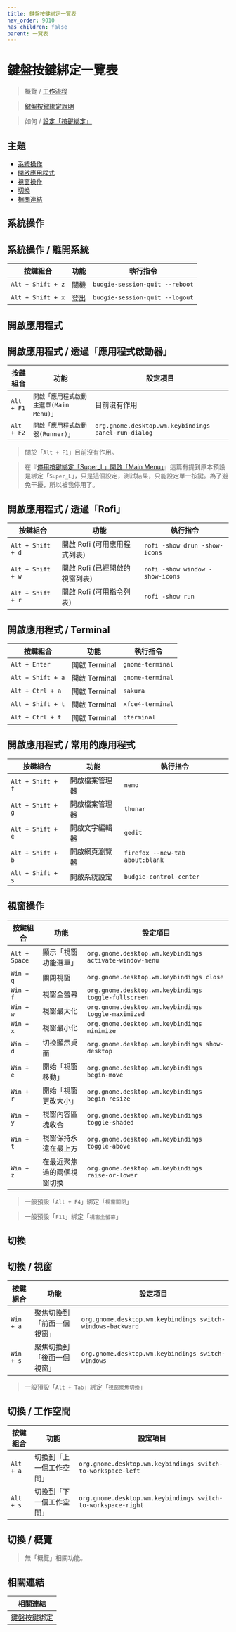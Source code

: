 ```yaml
---
title: 鍵盤按鍵綁定一覽表
nav_order: 9010
has_children: false
parent: 一覽表
---
```



# 鍵盤按鍵綁定一覽表

> 概覽 / [工作流程](https://samwhelp.github.io/note-about-ultramarine-budgie/read/guide/workflow)

> [鍵盤按鍵綁定說明](https://samwhelp.github.io/note-about-ultramarine-budgie/read/config/keybind.html)

> 如何 / [設定「按鍵綁定」](https://samwhelp.github.io/note-about-ultramarine-budgie/read/howto/config-keybind.html)




## 主題

* [系統操作](#系統操作)
* [開啟應用程式](#開啟應用程式)
* [視窗操作](#視窗操作)
* [切換](#切換)
* [相關連結](#相關連結)




## 系統操作


## 系統操作 / 離開系統

| 按鍵組合           | 功能    | 執行指令                         |
| ------------------ | ----- | -------------------------------- |
| `Alt + Shift + z`  | 關機  | `budgie-session-quit --reboot` |
| `Alt + Shift + x`  | 登出  | `budgie-session-quit --logout` |




## 開啟應用程式


## 開啟應用程式 / 透過「應用程式啟動器」

| 按鍵組合     | 功能                                 | 設定項目                                                |
| ----------- | ----------------------------------- | ----------------------------------------------------- |
| `Alt + F1`  | `開啟「應用程式啟動主選單(Main Menu)」`  | 目前沒有作用 |
| `Alt + F2`  | `開啟「應用程式啟動器(Runner)」`        | `org.gnome.desktop.wm.keybindings panel-run-dialog`  |


> 關於「`Alt + F1`」目前沒有作用。

> 在『[停用按鍵綁定「Super_L」開啟「Main Menu」](https://samwhelp.github.io/note-about-ultramarine-budgie/read/howto/disable-keybind-open-main-menu.html)』這篇有提到原本預設是綁定「`Super_L`」，只是這個設定，測試結果，只能設定單一按鍵。為了避免干擾，所以被我停用了。




## 開啟應用程式 / 透過「Rofi」

| 按鍵組合          | 功能                           | 執行指令                        |
| ----------------- | ------------------------------ | ------------------------------- |
| `Alt + Shift + d` | 開啟 Rofi (可用應用程式列表)   | `rofi -show drun -show-icons`   |
| `Alt + Shift + w` | 開啟 Rofi (已經開啟的視窗列表) | `rofi -show window -show-icons` |
| `Alt + Shift + r` | 開啟 Rofi (可用指令列表)       | `rofi -show run`                |




## 開啟應用程式 / Terminal

| 按鍵組合           | 功能           | 執行指令           |
| ------------------ | -------------- | ------------------ |
| `Alt + Enter`      | 開啟 Terminal  | `gnome-terminal`  |
| `Alt + Shift + a`  | 開啟 Terminal  | `gnome-terminal`  |
| `Alt + Ctrl + a`   | 開啟 Terminal  | `sakura`           |
| `Alt + Shift + t`  | 開啟 Terminal  | `xfce4-terminal`   |
| `Alt + Ctrl + t`   | 開啟 Terminal  | `qterminal`        |




## 開啟應用程式 / 常用的應用程式

| 按鍵組合           | 功能            | 執行指令                         |
| ------------------ | --------------- | -------------------------------- |
| `Alt + Shift + f`  | 開啟檔案管理器  | `nemo`             |
| `Alt + Shift + g`  | 開啟檔案管理器  | `thunar`                     |
| `Alt + Shift + e`  | 開啟文字編輯器  | `gedit`              |
| `Alt + Shift + b`  | 開啟網頁瀏覽器  | `firefox --new-tab about:blank`  |
| `Alt + Shift + s`  | 開啟系統設定    | `budgie-control-center`                |




## 視窗操作

| 按鍵組合   | 功能                               | 設定項目                       |
| ---------- | ---------------------------------- | ------------------------------ |
| `Alt + Space`  | 顯示「視窗功能選單」  | `org.gnome.desktop.wm.keybindings activate-window-menu`            |
| `Win + q`  | 關閉視窗                           | `org.gnome.desktop.wm.keybindings close`                |
| `Win + f`  | 視窗全螢幕                         | `org.gnome.desktop.wm.keybindings toggle-fullscreen`           |
| `Win + w`  | 視窗最大化                         | `org.gnome.desktop.wm.keybindings toggle-maximized`             |
| `Win + x`  | 視窗最小化                         | `org.gnome.desktop.wm.keybindings minimize`             |
| `Win + d`  | 切換顯示桌面                         | `org.gnome.desktop.wm.keybindings show-desktop`             |
| `Win + e`  | 開始「視窗移動」                   | `org.gnome.desktop.wm.keybindings begin-move`                 |
| `Win + r`  | 開始「視窗更改大小」               | `org.gnome.desktop.wm.keybindings begin-resize`               |
| `Win + y`  | 視窗內容區塊收合                   | `org.gnome.desktop.wm.keybindings toggle-shaded`                |
| `Win + t`  | 視窗保持永遠在最上方               | `org.gnome.desktop.wm.keybindings toggle-above`  |
| `Win + z`  | 在最近聚焦過的兩個視窗切換               | `org.gnome.desktop.wm.keybindings raise-or-lower`  |


> 一般預設「`Alt + F4`」綁定「`視窗關閉`」

> 一般預設「`F11`」綁定「`視窗全螢幕`」




## 切換

## 切換 / 視窗

| 按鍵組合     | 功能                    | 設定項目                                       |
| ------------ | ----------------------- | ---------------------------------------------- |
| `Win + a`    | 聚焦切換到「前面一個視窗」  | `org.gnome.desktop.wm.keybindings switch-windows-backward`              |
| `Win + s`    | 聚焦切換到「後面一個視窗」  | `org.gnome.desktop.wm.keybindings switch-windows `                        |

> 一般預設「`Alt + Tab`」綁定「`視窗聚焦切換`」




## 切換 / 工作空間

| 按鍵組合   | 功能                  | 設定項目                            |
| ---------- | --------------------- | ----------------------------------- |
| `Alt + a`  | 切換到「上一個工作空間」  | `org.gnome.desktop.wm.keybindings switch-to-workspace-left`   |
| `Alt + s`  | 切換到「下一個工作空間」  | `org.gnome.desktop.wm.keybindings switch-to-workspace-right`  |




## 切換 / 概覽

> 無「概覽」相關功能。




## 相關連結

| 相關連結 |
| ------- |
| [鍵盤按鍵綁定](https://samwhelp.github.io/note-about-ultramarine-budgie/read/config/keybind.html) |

